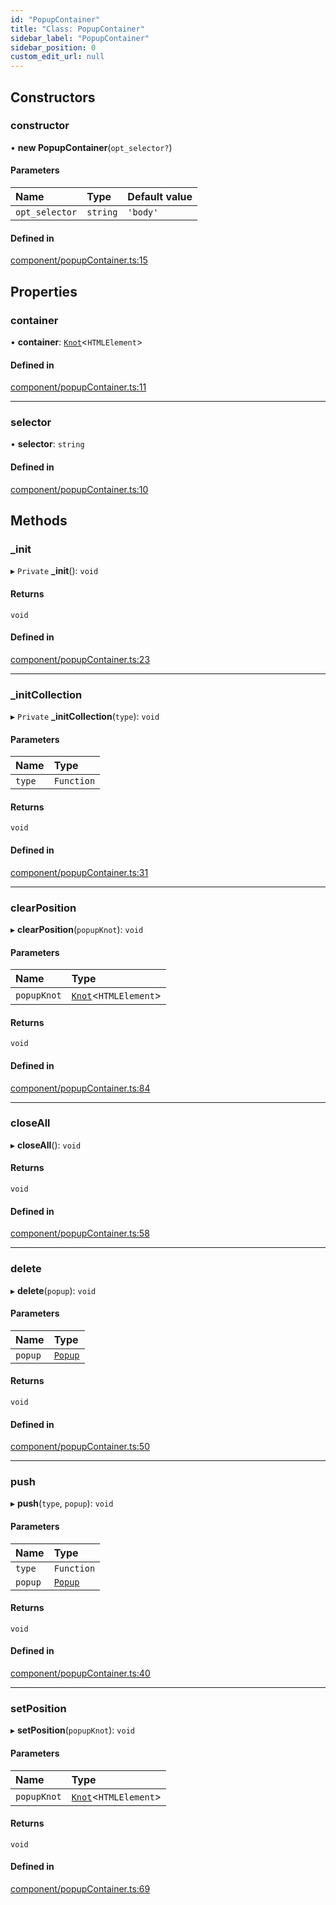 ```yaml
---
id: "PopupContainer"
title: "Class: PopupContainer"
sidebar_label: "PopupContainer"
sidebar_position: 0
custom_edit_url: null
---
```


## Constructors

### constructor

• **new PopupContainer**(`opt_selector?`)

#### Parameters

| Name | Type | Default value |
| :------ | :------ | :------ |
| `opt_selector` | `string` | `'body'` |

#### Defined in

[component/popupContainer.ts:15](https://github.com/siposdani87/sui-js/blob/3c5600c/src/component/popupContainer.ts#L15)

## Properties

### container

• **container**: [`Knot`](Knot.md)<`HTMLElement`\>

#### Defined in

[component/popupContainer.ts:11](https://github.com/siposdani87/sui-js/blob/3c5600c/src/component/popupContainer.ts#L11)

___

### selector

• **selector**: `string`

#### Defined in

[component/popupContainer.ts:10](https://github.com/siposdani87/sui-js/blob/3c5600c/src/component/popupContainer.ts#L10)

## Methods

### \_init

▸ `Private` **_init**(): `void`

#### Returns

`void`

#### Defined in

[component/popupContainer.ts:23](https://github.com/siposdani87/sui-js/blob/3c5600c/src/component/popupContainer.ts#L23)

___

### \_initCollection

▸ `Private` **_initCollection**(`type`): `void`

#### Parameters

| Name | Type |
| :------ | :------ |
| `type` | `Function` |

#### Returns

`void`

#### Defined in

[component/popupContainer.ts:31](https://github.com/siposdani87/sui-js/blob/3c5600c/src/component/popupContainer.ts#L31)

___

### clearPosition

▸ **clearPosition**(`popupKnot`): `void`

#### Parameters

| Name | Type |
| :------ | :------ |
| `popupKnot` | [`Knot`](Knot.md)<`HTMLElement`\> |

#### Returns

`void`

#### Defined in

[component/popupContainer.ts:84](https://github.com/siposdani87/sui-js/blob/3c5600c/src/component/popupContainer.ts#L84)

___

### closeAll

▸ **closeAll**(): `void`

#### Returns

`void`

#### Defined in

[component/popupContainer.ts:58](https://github.com/siposdani87/sui-js/blob/3c5600c/src/component/popupContainer.ts#L58)

___

### delete

▸ **delete**(`popup`): `void`

#### Parameters

| Name | Type |
| :------ | :------ |
| `popup` | [`Popup`](Popup.md) |

#### Returns

`void`

#### Defined in

[component/popupContainer.ts:50](https://github.com/siposdani87/sui-js/blob/3c5600c/src/component/popupContainer.ts#L50)

___

### push

▸ **push**(`type`, `popup`): `void`

#### Parameters

| Name | Type |
| :------ | :------ |
| `type` | `Function` |
| `popup` | [`Popup`](Popup.md) |

#### Returns

`void`

#### Defined in

[component/popupContainer.ts:40](https://github.com/siposdani87/sui-js/blob/3c5600c/src/component/popupContainer.ts#L40)

___

### setPosition

▸ **setPosition**(`popupKnot`): `void`

#### Parameters

| Name | Type |
| :------ | :------ |
| `popupKnot` | [`Knot`](Knot.md)<`HTMLElement`\> |

#### Returns

`void`

#### Defined in

[component/popupContainer.ts:69](https://github.com/siposdani87/sui-js/blob/3c5600c/src/component/popupContainer.ts#L69)
